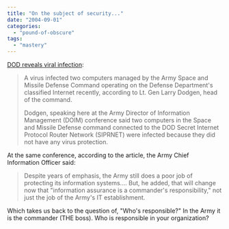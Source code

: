 ```yaml
---
title: "On the subject of security..."
date: "2004-09-01"
categories: 
  - "pound-of-obscure"
tags: 
  - "mastery"
---
```


[DOD reveals viral infection](http://www.fcw.com/fcw/articles/2004/0830/web-siprnet-08-31-04.asp):

> A virus infected two computers managed by the Army Space and Missile Defense Command operating on the Defense Department's classified Internet recently, according to Lt. Gen Larry Dodgen, head of the command.  
>   
> Dodgen, speaking here at the Army Director of Information Management (DOIM) conference said two computers in the Space and Missile Defense command connected to the DOD Secret Internet Protocol Router Network (SIPRNET) were infected because they did not have any virus protection.

At the same conference, according to the article, the Army Chief Information Officer said:

> Despite years of emphasis, the Army still does a poor job of protecting its information systems.... But, he added, that will change now that "information assurance is a commander's responsibility," not just the job of the Army's IT establishment.

Which takes us back to the question of, "Who's responsible?" In the Army it is the commander (THE boss). Who is responsible in your organization?
